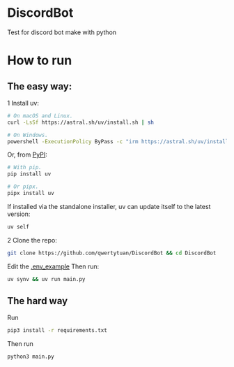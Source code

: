 # DiscordBot
Test for discord bot make with python
# How to run
## The easy way:
1 Install uv:
```bash
# On macOS and Linux.
curl -LsSf https://astral.sh/uv/install.sh | sh
```
```bash
# On Windows.
powershell -ExecutionPolicy ByPass -c "irm https://astral.sh/uv/install.ps1 | iex"
```

  Or, from [PyPI](https://pypi.org/project/uv/):

```bash
# With pip.
pip install uv
```

```bash
# Or pipx.
pipx install uv
```

If installed via the standalone installer, uv can update itself to the latest version:

```bash
uv self
```
2 Clone the repo:
```bash
git clone https://github.com/qwertytuan/DiscordBot && cd DiscordBot
```
Edit the [.env_example](.env_example)
Then run:
```bash
uv synv && uv run main.py
```
## The hard way
Run
```bash
pip3 install -r requirements.txt
```
Then run
```bash
python3 main.py
```
